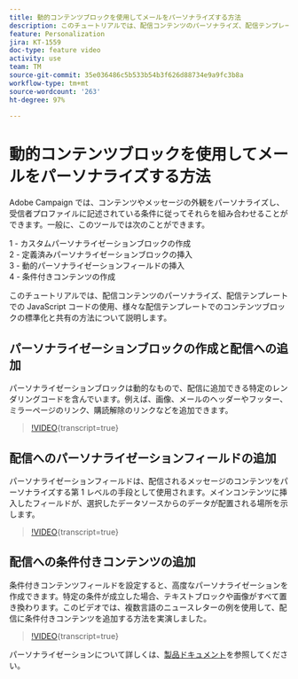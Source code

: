 ```yaml
---
title: 動的コンテンツブロックを使用してメールをパーソナライズする方法
description: このチュートリアルでは、配信コンテンツのパーソナライズ、配信テンプレートでの JavaScript コードの使用、様々な配信テンプレートでのコンテンツブロックの標準化と共有の方法について説明します。
feature: Personalization
jira: KT-1559
doc-type: feature video
activity: use
team: TM
source-git-commit: 35e036486c5b533b54b3f626d88734e9a9fc3b8a
workflow-type: tm+mt
source-wordcount: '263'
ht-degree: 97%

---
```



# 動的コンテンツブロックを使用してメールをパーソナライズする方法

Adobe Campaign では、コンテンツやメッセージの外観をパーソナライズし、受信者プロファイルに記述されている条件に従ってそれらを組み合わせることができます。一般に、このツールでは次のことができます。

1 - カスタムパーソナライゼーションブロックの作成\
2 - 定義済みパーソナライゼーションブロックの挿入\
3 - 動的パーソナライゼーションフィールドの挿入\
4 - 条件付きコンテンツの作成

このチュートリアルでは、配信コンテンツのパーソナライズ、配信テンプレートでの JavaScript コードの使用、様々な配信テンプレートでのコンテンツブロックの標準化と共有の方法について説明します。

## パーソナライゼーションブロックの作成と配信への追加

パーソナライゼーションブロックは動的なもので、配信に追加できる特定のレンダリングコードを含んでいます。例えば、画像、メールのヘッダーやフッター、ミラーページのリンク、購読解除のリンクなどを追加できます。

>[!VIDEO](https://video.tv.adobe.com/v/24924?quality=12&learn=on){transcript=true}

## 配信へのパーソナライゼーションフィールドの追加

パーソナライゼーションフィールドは、配信されるメッセージのコンテンツをパーソナライズする第 1 レベルの手段として使用されます。メインコンテンツに挿入したフィールドが、選択したデータソースからのデータが配置される場所を示します。

>[!VIDEO](https://video.tv.adobe.com/v/24925?quality=12&learn=on){transcript=true}

## 配信への条件付きコンテンツの追加

条件付きコンテンツフィールドを設定すると、高度なパーソナライゼーションを作成できます。特定の条件が成立した場合、テキストブロックや画像がすべて置き換わります。このビデオでは、複数言語のニュースレターの例を使用して、配信に条件付きコンテンツを追加する方法を実演しました。

>[!VIDEO](https://video.tv.adobe.com/v/24926?quality=12&learn=on){transcript=true}

パーソナライゼーションについて詳しくは、[製品ドキュメント](https://experienceleague.adobe.com/docs/campaign-classic/using/sending-messages/personalizing-deliveries/about-personalization.html?lang=ja)を参照してください。
